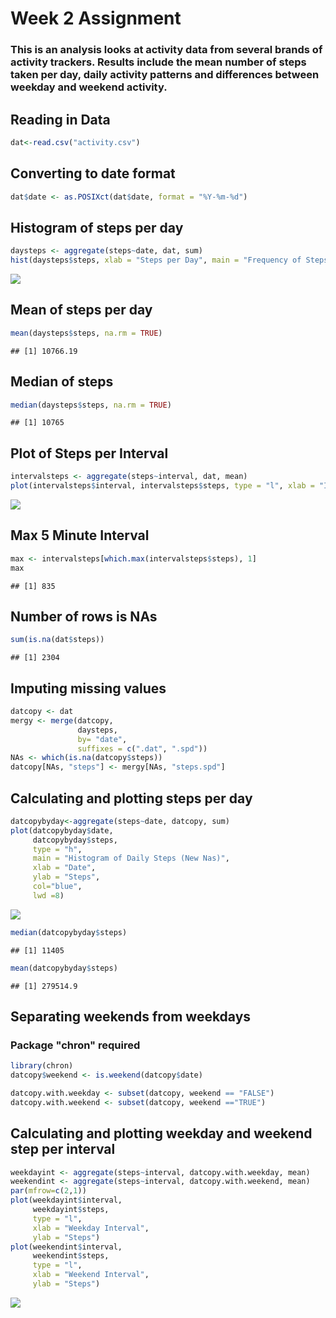 Week 2 Assignment
================

### This is an analysis looks at activity data from several brands of activity trackers. Results include the mean number of steps taken per day, daily activity patterns and differences between weekday and weekend activity.

Reading in Data
---------------

``` r
dat<-read.csv("activity.csv")
```

Converting to date format
-------------------------

``` r
dat$date <- as.POSIXct(dat$date, format = "%Y-%m-%d")
```

Histogram of steps per day
--------------------------

``` r
daysteps <- aggregate(steps~date, dat, sum)
hist(daysteps$steps, xlab = "Steps per Day", main = "Frequency of Steps per Day")
```

![](activity_markdown_files/figure-markdown_github/unnamed-chunk-3-1.png)

Mean of steps per day
---------------------

``` r
mean(daysteps$steps, na.rm = TRUE)
```

    ## [1] 10766.19

Median of steps
---------------

``` r
median(daysteps$steps, na.rm = TRUE)
```

    ## [1] 10765

Plot of Steps per Interval
--------------------------

``` r
intervalsteps <- aggregate(steps~interval, dat, mean)
plot(intervalsteps$interval, intervalsteps$steps, type = "l", xlab = "Interval", ylab = "Mean Steps", main = "Mean Steps per Interval")
```

![](activity_markdown_files/figure-markdown_github/unnamed-chunk-6-1.png)

Max 5 Minute Interval
---------------------

``` r
max <- intervalsteps[which.max(intervalsteps$steps), 1]
max
```

    ## [1] 835

Number of rows is NAs
---------------------

``` r
sum(is.na(dat$steps))
```

    ## [1] 2304

Imputing missing values
-----------------------

``` r
datcopy <- dat
mergy <- merge(datcopy, 
               daysteps, 
               by= "date", 
               suffixes = c(".dat", ".spd"))
NAs <- which(is.na(datcopy$steps))
datcopy[NAs, "steps"] <- mergy[NAs, "steps.spd"]
```

Calculating and plotting steps per day
--------------------------------------

``` r
datcopybyday<-aggregate(steps~date, datcopy, sum)
plot(datcopybyday$date, 
     datcopybyday$steps, 
     type = "h", 
     main = "Histogram of Daily Steps (New Nas)", 
     xlab = "Date", 
     ylab = "Steps", 
     col="blue", 
     lwd =8)
```

![](activity_markdown_files/figure-markdown_github/unnamed-chunk-10-1.png)

``` r
median(datcopybyday$steps)
```

    ## [1] 11405

``` r
mean(datcopybyday$steps)
```

    ## [1] 279514.9

Separating weekends from weekdays
---------------------------------

### Package "chron" required

``` r
library(chron)
datcopy$weekend <- is.weekend(datcopy$date)

datcopy.with.weekday <- subset(datcopy, weekend == "FALSE")
datcopy.with.weekend <- subset(datcopy, weekend =="TRUE")
```

Calculating and plotting weekday and weekend step per interval
--------------------------------------------------------------

``` r
weekdayint <- aggregate(steps~interval, datcopy.with.weekday, mean)
weekendint <- aggregate(steps~interval, datcopy.with.weekend, mean)
par(mfrow=c(2,1))
plot(weekdayint$interval, 
     weekdayint$steps, 
     type = "l", 
     xlab = "Weekday Interval", 
     ylab = "Steps")
plot(weekendint$interval, 
     weekendint$steps, 
     type = "l", 
     xlab = "Weekend Interval", 
     ylab = "Steps")
```

![](activity_markdown_files/figure-markdown_github/unnamed-chunk-12-1.png)
